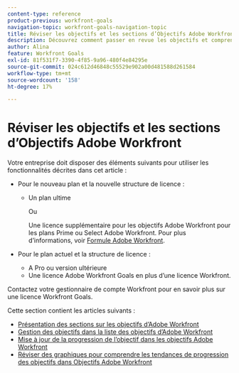 ```yaml
---
content-type: reference
product-previous: workfront-goals
navigation-topic: workfront-goals-navigation-topic
title: Réviser les objectifs et les sections d’Objectifs Adobe Workfront
description: Découvrez comment passer en revue les objectifs et comprendre les sections où vous pouvez gérer les objectifs dans Adobe Workfront dans les articles suivants.
author: Alina
feature: Workfront Goals
exl-id: 81f531f7-3390-4f85-9a96-480f4e84295e
source-git-commit: 024c612d46848c55529e902a00d481588d261584
workflow-type: tm+mt
source-wordcount: '158'
ht-degree: 17%

---
```


# Réviser les objectifs et les sections d’Objectifs Adobe Workfront

Votre entreprise doit disposer des éléments suivants pour utiliser les fonctionnalités décrites dans cet article :

* Pour le nouveau plan et la nouvelle structure de licence :

   * Un plan ultime

     Ou

     Une licence supplémentaire pour les objectifs Adobe Workfront pour les plans Prime ou Select Adobe Workfront. Pour plus d’informations, voir [Formule Adobe Workfront](https://www.workfront.com/plans).

* Pour le plan actuel et la structure de licence :

   * A Pro ou version ultérieure
   * Une licence Adobe Workfront Goals en plus d’une licence Workfront.

Contactez votre gestionnaire de compte Workfront pour en savoir plus sur une licence Workfront Goals.

Cette section contient les articles suivants :

* [Présentation des sections sur les objectifs d’Adobe Workfront](../../workfront-goals/goal-review-and-workfront-goals-sections/overview-of-wf-goals-sections.md)
* [Gestion des objectifs dans la liste des objectifs d’Adobe Workfront](../../workfront-goals/goal-review-and-workfront-goals-sections/manage-goals-in-goal-list.md)
* [Mise à jour de la progression de l’objectif dans les objectifs Adobe Workfront](../../workfront-goals/goal-review-and-workfront-goals-sections/check-in-goals.md)
* [Réviser des graphiques pour comprendre les tendances de progression des objectifs dans Objectifs Adobe Workfront](../../workfront-goals/goal-review-and-workfront-goals-sections/review-goal-graphs.md)
